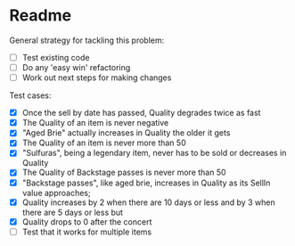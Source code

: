 # Readme

General strategy for tackling this problem:
- [ ] Test existing code 
- [ ] Do any 'easy win' refactoring
- [ ] Work out next steps for making changes

Test cases:

- [x] Once the sell by date has passed, Quality degrades twice as fast
- [x] The Quality of an item is never negative
- [x] "Aged Brie" actually increases in Quality the older it gets
- [x] The Quality of an item is never more than 50
- [x] "Sulfuras", being a legendary item, never has to be sold or decreases in Quality
- [x] The Quality of Backstage passes is never more than 50
- [x] "Backstage passes", like aged brie, increases in Quality as its SellIn value approaches;
- [x] Quality increases by 2 when there are 10 days or less and by 3 when there are 5 days or less but
- [x] Quality drops to 0 after the concert
- [ ] Test that it works for multiple items
